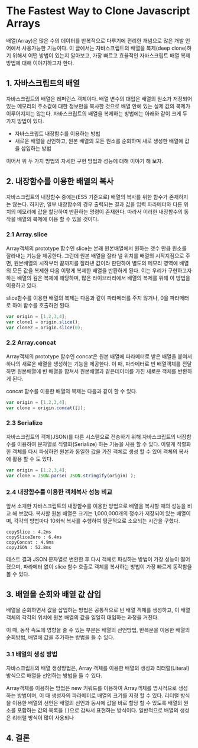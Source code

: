 # The Fastest Way to Clone Javascript Arrays

배열(Array)은 많은 수의 데이터를 반복적으로 다루기에 편리한 개념으로 많은 개발 언어에서 사용가능한 기능이다. 이 글에서는 자바스크립트의 배열을 복제(deep clone)하기 위해서 어떤 방법이 있는지 알아보고, 가장 빠르고 효율적인 자바스크립트 배열 복제방법에 대해 이야기하고자 한다.

## 1. 자바스크립트의 배열
자바스크립트의 배열은 레퍼런스 객체이다. 배열 변수의 대입은 배열의 원소가 저장되어 있는 메모리의 주소값에 대한 정보만을 복사한 것으로 배열 안에 있는 실제 값의 복제가 이루어지지는 않는다. 자바스크립트의 배열을 복제하는 방법에는 아래와 같이 크게 두 가지 방법이 있다.

* 자바스크립트 내장함수를 이용하는 방법
* 새로운 배열을 선언하고, 원본 배열의 모든 원소를 순회하며 새로 생성한 배열에 값을 삽입하는 방법

이어서 위 두 가지 방법의 자세한 구현 방법과 성능에 대해 이야기 해 보자.

## 2. 내장함수를 이용한 배열의 복사

자바스크립트의 내장함수 중에는(ES5 기준으로) 배열의 복사를 위한 함수가 존재하지는 않는다. 하지만, 일부 내장함수의 경우 출력되는 결과 값을 입력 파라메터와 다른 위치의 메모리에 값을 할당하여 반환하는 명령이 존재한다. 따라서 이러한 내장함수의 동작을 배열의 복제에 이용 할 수 있을 것이다.

### 2.1 Array.slice
Array객체의 prototype 함수인 slice는 본래 원본배열에서 원하는 갯수 만큼 원소를 잘라내는 기능을 제공한다. 그런데 원본 배열을 잘라 낼 위치를 배열의 시작지점으로 주면, 원본배열의 시작부터 끝까지를 잘라낸 값이라 판단하여 별도의 메모리 영역에 배열의 모든 값을 복제한 다음 이렇게 복제한 배열을 반환하게 된다. 이는 우리가 구현하고자 하는 배열의 깊은 복제에 해당하며, 많은 라이브러리에서 배열의 복제를 위해 이 방법을 이용하고 있다.

slice함수를 이용한 배열의 복제는 다음과 같이 파라메터를 주지 않거나, 0을 파라메터로 하여 함수를 호출하면 된다.
```javascript
var origin = [1,2,3,4];
var clone1 = origin.slice();
var clone2 = origin.slice(0);
```

### 2.2 Array.concat
Array객체의 prototype 함수인 concat은 원본 배열에 파라메터로 받은 배열을 붙여서 하나의 새로운 배열을 생성하는 기능을 제공한다. 이 때, 파라메터로 빈 배열객체를 전달하면 원본배열에 빈 배열을 합쳐서 원본배열과 같은데이터를 가진 새로운 객체를 반환하게 된다.

concat 함수를 이용한 배열의 복제는 다음과 같이 할 수 있다.
```javascript
var origin = [1,2,3,4];
var clone = origin.concat([]);
```

### 2.3 Serialize
자바스크립트의 객체(JSON)를 다른 시스템으로 전송하기 위해 자바스크립트의 내장함수를 이용하여 문자열로 직렬화(Serialize) 하는 기능을 사용 할 수 있다. 이렇게 직렬화한 객체를 다시 파싱하면 원본과 동일한 값을 가진 객체로 생성 할 수 있어 객체의 복사에 활용 할 수 도 있다.

```javascript
var origin = [1,2,3,4];
var clone = JSON.parse( JSON.stringify(origin) );
```

### 2.4 내장함수를 이용한 객체복사 성능 비교
앞서 소개한 자바스크립트의 내장함수를 이용한 방법으로 배열을 복사할 때의 성능을 비교 해 보았다. 복사할 원본 배열은 크기는 1,000,000개의 정수가 저장되어 있는 배열이며, 각각의 방법마다 10회씩 복사를 수행하여 평균적으로 소요되는 시간을 구했다.

```
copySlice : 4.2ms
copySliceZero : 6.4ms
copyConcat : 4.9ms
copyJSON : 52.8ms
```

테스트 결과 JSON 문자열로 변환한 후 다시 객체로 파싱하는 방법이 가장 성능이 떨어졌으며, 파라메터 없이 slice 함수 호출로 객체를 복사하는 방법이 가장 빠르게 동작함을 볼 수 있다.

## 3. 배열을 순회와 배열 값 삽입
배열을 순회하면서 값을 삽입하는 방법은 공통적으로 빈 배열 객체를 생성하고, 이 배열 객체의 각각의 위치에 원본 배열의 값을 일일히 대입하는 과정을 거친다.

이 때, 동작 속도에 영향을 줄 수 있는 부분은 배열의 선언방법, 반복문을 이용한 배열의 순회방법, 배열에 값을 추가하는 방법을 들 수 있다.

### 3.1 배열의 생성 방법
자바스크립트의 배열 생성방법은, Array 객체를 이용한 배열의 생성과 리터럴(Literal) 방식으로 배열을 선언하는 방법을 들 수 있다.

Array객체를 이용하는 방법은 new 키워드를 이용하여 Array객체를 명시적으로 생성하는 방법이며, 이 때 생성자의 파라메터로 배열의 크기를 지정 할 수 있다. 리터럴 방식을 이용한 배열의 선언은 배열의 선언과 동시에 값을 바로 할당 할 수 있도록 배열의 원소를 포함하는 값의 목록을 ```[]```으로 감싸서 표현하는 방식이다. 일반적으로 배열의 생성은 리터럴 방식이 많이 사용되나


## 4. 결론
